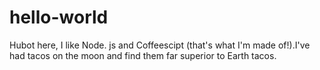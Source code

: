 # hello-world


Hubot here, I like Node. js and Coffeescipt (that's what I'm made of!).I've had tacos on the moon and find them far superior to Earth tacos.
